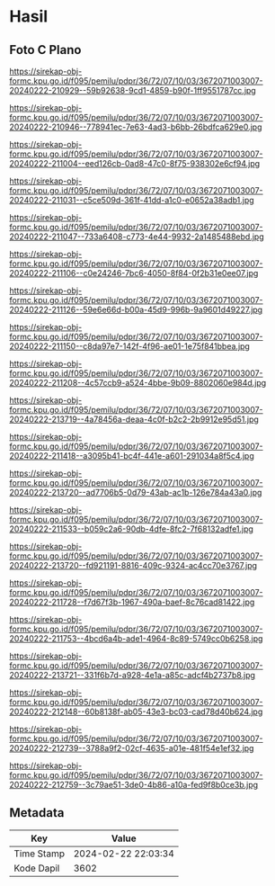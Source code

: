 # Hasil

## Foto C Plano

https://sirekap-obj-formc.kpu.go.id/f095/pemilu/pdpr/36/72/07/10/03/3672071003007-20240222-210929--59b92638-9cd1-4859-b90f-1ff9551787cc.jpg

https://sirekap-obj-formc.kpu.go.id/f095/pemilu/pdpr/36/72/07/10/03/3672071003007-20240222-210946--778941ec-7e63-4ad3-b6bb-26bdfca629e0.jpg

https://sirekap-obj-formc.kpu.go.id/f095/pemilu/pdpr/36/72/07/10/03/3672071003007-20240222-211004--eed126cb-0ad8-47c0-8f75-938302e6cf94.jpg

https://sirekap-obj-formc.kpu.go.id/f095/pemilu/pdpr/36/72/07/10/03/3672071003007-20240222-211031--c5ce509d-361f-41dd-a1c0-e0652a38adb1.jpg

https://sirekap-obj-formc.kpu.go.id/f095/pemilu/pdpr/36/72/07/10/03/3672071003007-20240222-211047--733a6408-c773-4e44-9932-2a1485488ebd.jpg

https://sirekap-obj-formc.kpu.go.id/f095/pemilu/pdpr/36/72/07/10/03/3672071003007-20240222-211106--c0e24246-7bc6-4050-8f84-0f2b31e0ee07.jpg

https://sirekap-obj-formc.kpu.go.id/f095/pemilu/pdpr/36/72/07/10/03/3672071003007-20240222-211126--59e6e66d-b00a-45d9-996b-9a9601d49227.jpg

https://sirekap-obj-formc.kpu.go.id/f095/pemilu/pdpr/36/72/07/10/03/3672071003007-20240222-211150--c8da97e7-142f-4f96-ae01-1e75f841bbea.jpg

https://sirekap-obj-formc.kpu.go.id/f095/pemilu/pdpr/36/72/07/10/03/3672071003007-20240222-211208--4c57ccb9-a524-4bbe-9b09-8802060e984d.jpg

https://sirekap-obj-formc.kpu.go.id/f095/pemilu/pdpr/36/72/07/10/03/3672071003007-20240222-213719--4a78456a-deaa-4c0f-b2c2-2b9912e95d51.jpg

https://sirekap-obj-formc.kpu.go.id/f095/pemilu/pdpr/36/72/07/10/03/3672071003007-20240222-211418--a3095b41-bc4f-441e-a601-291034a8f5c4.jpg

https://sirekap-obj-formc.kpu.go.id/f095/pemilu/pdpr/36/72/07/10/03/3672071003007-20240222-213720--ad7706b5-0d79-43ab-ac1b-126e784a43a0.jpg

https://sirekap-obj-formc.kpu.go.id/f095/pemilu/pdpr/36/72/07/10/03/3672071003007-20240222-211533--b059c2a6-90db-4dfe-8fc2-7f68132adfe1.jpg

https://sirekap-obj-formc.kpu.go.id/f095/pemilu/pdpr/36/72/07/10/03/3672071003007-20240222-213720--fd921191-8816-409c-9324-ac4cc70e3767.jpg

https://sirekap-obj-formc.kpu.go.id/f095/pemilu/pdpr/36/72/07/10/03/3672071003007-20240222-211728--f7d67f3b-1967-490a-baef-8c76cad81422.jpg

https://sirekap-obj-formc.kpu.go.id/f095/pemilu/pdpr/36/72/07/10/03/3672071003007-20240222-211753--4bcd6a4b-ade1-4964-8c89-5749cc0b6258.jpg

https://sirekap-obj-formc.kpu.go.id/f095/pemilu/pdpr/36/72/07/10/03/3672071003007-20240222-213721--331f6b7d-a928-4e1a-a85c-adcf4b2737b8.jpg

https://sirekap-obj-formc.kpu.go.id/f095/pemilu/pdpr/36/72/07/10/03/3672071003007-20240222-212148--60b8138f-ab05-43e3-bc03-cad78d40b624.jpg

https://sirekap-obj-formc.kpu.go.id/f095/pemilu/pdpr/36/72/07/10/03/3672071003007-20240222-212739--3788a9f2-02cf-4635-a01e-481f54e1ef32.jpg

https://sirekap-obj-formc.kpu.go.id/f095/pemilu/pdpr/36/72/07/10/03/3672071003007-20240222-212759--3c79ae51-3de0-4b86-a10a-fed9f8b0ce3b.jpg


## Metadata

| Key        | Value               |
| ---------- | ------------------- |
| Time Stamp | 2024-02-22 22:03:34 |
| Kode Dapil | 3602                |



